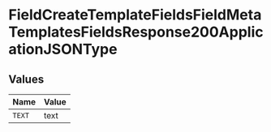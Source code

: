 # FieldCreateTemplateFieldsFieldMetaTemplatesFieldsResponse200ApplicationJSONType


## Values

| Name   | Value  |
| ------ | ------ |
| `TEXT` | text   |